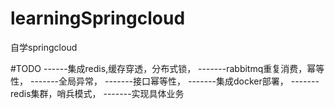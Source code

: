 # learningSpringcloud
自学springcloud

#TODO 
------集成redis,缓存穿透，分布式锁，
-------rabbitmq重复消费，幂等性，
-------全局异常，
-------接口幂等性，
-------集成docker部署，
-------redis集群，哨兵模式，
-------实现具体业务
       
